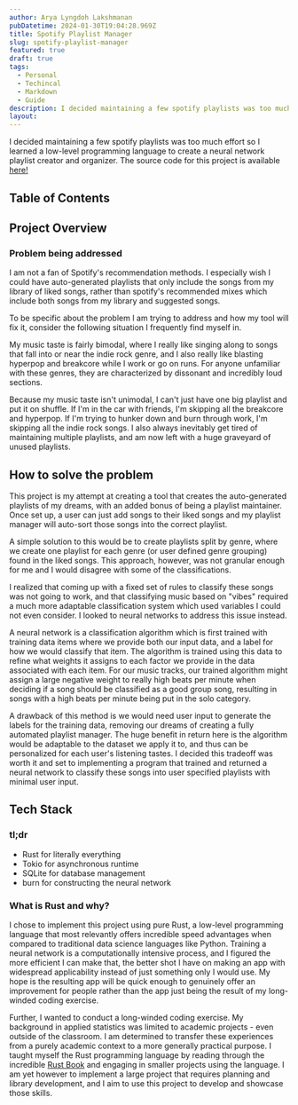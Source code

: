 ```yaml
---
author: Arya Lyngdoh Lakshmanan
pubDatetime: 2024-01-30T19:04:28.969Z
title: Spotify Playlist Manager
slug: spotify-playlist-manager
featured: true
draft: true
tags:
  - Personal
  - Techincal
  - Markdown
  - Guide
description: I decided maintaining a few spotify playlists was too much effort so I learned a low-level programming language to create a neural network playlist creator and organizer.
layout:
---
```

I decided maintaining a few spotify playlists was too much effort so I learned a low-level programming language to create a neural network playlist creator and organizer. The source code for this project is available [here!](https://www.github.com/Arya-LL/Spotify-Playlists)

## Table of Contents

## Project Overview

### Problem being addressed

I am not a fan of Spotify's recommendation methods. I especially wish I could have auto-generated playlists that only include the songs from my library of liked songs, rather than spotify's recommended mixes which include both songs from my library and suggested songs. 

To be specific about the problem I am trying to address and how my tool will fix it, consider the following situation I frequently find myself in.

My music taste is fairly bimodal, where I really like singing along to songs that fall into or near the indie rock genre, and I also really like blasting hyperpop and breakcore while I work or go on runs. For anyone unfamiliar with these genres, they are characterized by dissonant and incredibly loud sections.

Because my music taste isn't unimodal, I can't just have one big playlist and put it on shuffle. If I'm in the car with friends, I'm skipping all the breakcore and hyperpop. If I'm trying to hunker down and burn through work, I'm skipping all the indie rock songs. I also always inevitably get tired of maintaining multiple playlists, and am now left with a huge graveyard of unused playlists.

## How to solve the problem

This project is my attempt at creating a tool that creates the auto-generated playlists of my dreams, with an added bonus of being a playlist maintainer. Once set up, a user can just add songs to their liked songs and my playlist manager will auto-sort those songs into the correct playlist.

A simple solution to this would be to create playlists split by genre, where we create one playlist for each genre (or user defined genre grouping) found in the liked songs. This approach, however, was not granular enough for me and I would disagree with some of the classifications.

I realized that coming up with a fixed set of rules to classify these songs was not going to work, and that classifying music based on "vibes" required a much more adaptable classification system which used variables I could not even consider. I looked to neural networks to address this issue instead.

A neural network is a classification algorithm which is first trained with training data items where we provide both our input data, and a label for how we would classify that item. The algorithm is trained using this data to refine what weights it assigns to each factor we provide in the data associated with each item. For our music tracks, our trained algorithm might assign a large negative weight to really high beats per minute when deciding if a song should be classified as a good group song, resulting in songs with a high beats per minute being put in the solo category. 

A drawback of this method is we would need user input to generate the labels for the training data, removing our dreams of creating a fully automated playlist manager. The huge benefit in return here is the algorithm would be adaptable to the dataset we apply it to, and thus can be personalized for each user's listening tastes. I decided this tradeoff was worth it and set to implementing a program that trained and returned a neural network to classify these songs into user specified playlists with minimal user input.


## Tech Stack

### tl;dr

- Rust for literally everything
- Tokio for asynchronous runtime
- SQLite for database management
- burn for constructing the neural network
### What is Rust and why?

I chose to implement this project using pure Rust, a low-level programming language that most relevantly offers incredible speed advantages when compared to traditional data science languages like Python. Training a neural network is a computationally intensive process, and I figured the more efficient I can make that, the better shot I have on making an app with widespread applicability instead of just something only I would use. My hope is the resulting app will be quick enough to genuinely offer an improvement for people rather than the app just being the result of my long-winded coding exercise.

Further, I wanted to conduct a long-winded coding exercise. My background in applied statistics was limited to academic projects - even outside of the classroom. I am determined to transfer these experiences from a purely academic context to a more generally practical purpose. I taught myself the Rust programming language by reading through the incredible [Rust Book](https://www.rust-lang.com/book) and engaging in smaller projects using the language. I am yet however to implement a large project that requires planning and library development, and I aim to use this project to develop and showcase those skills.